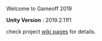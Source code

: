 Welcome to Gameoff 2019
 
 **Unity Version** : 2019.2.11f1

 check project [wiki pages](https://github.com/LT-GameDev/game-off-2019/wiki/)  for details.